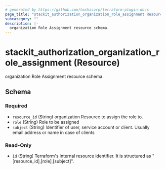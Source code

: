 ```yaml
---
# generated by https://github.com/hashicorp/terraform-plugin-docs
page_title: "stackit_authorization_organization_role_assignment Resource - stackit"
subcategory: ""
description: |-
  organization Role Assignment resource schema.
---
```


# stackit_authorization_organization_role_assignment (Resource)

organization Role Assignment resource schema.



<!-- schema generated by tfplugindocs -->
## Schema

### Required

- `resource_id` (String) organization Resource to assign the role to.
- `role` (String) Role to be assigned
- `subject` (String) Identifier of user, service account or client. Usually email address or name in case of clients

### Read-Only

- `id` (String) Terraform's internal resource identifier. It is structured as "[resource_id],[role],[subject]".
